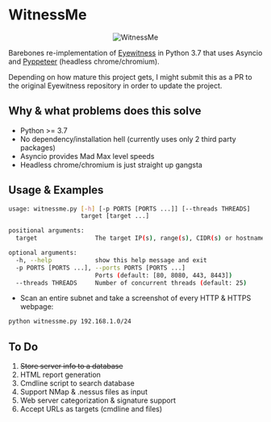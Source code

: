 # WitnessMe

<p align="center">
  <img src="https://user-images.githubusercontent.com/5151193/60783062-1f637c00-a106-11e9-83de-83ef88115f74.gif" alt="WitnessMe"/>
</p>

Barebones re-implementation of [Eyewitness](https://github.com/FortyNorthSecurity/EyeWitness) in Python 3.7 that uses Asyncio and [Pyppeteer](https://github.com/miyakogi/pyppeteer) (headless chrome/chromium).

Depending on how mature this project gets, I might submit this as a PR to the original Eyewitness repository in order to update the project.

## Why & what problems does this solve

- Python >= 3.7
- No dependency/installation hell (currently uses only 2 third party packages)
- Asyncio provides Mad Max level speeds
- Headless chrome/chromium is just straight up gangsta

## Usage & Examples

```bash
usage: witnessme.py [-h] [-p PORTS [PORTS ...]] [--threads THREADS]
                    target [target ...]

positional arguments:
  target                The target IP(s), range(s), CIDR(s) or hostname(s)

optional arguments:
  -h, --help            show this help message and exit
  -p PORTS [PORTS ...], --ports PORTS [PORTS ...]
                        Ports (default: [80, 8080, 443, 8443])
  --threads THREADS     Number of concurrent threads (default: 25)
```

- Scan an entire subnet and take a screenshot of every HTTP & HTTPS webpage:

```bash
python witnessme.py 192.168.1.0/24
```

## To Do

1. ~~Store server info to a database~~
2. HTML report generation
3. Cmdline script to search database
4. Support NMap & .nessus files as input
5. Web server categorization & signature support
6. Accept URLs as targets (cmdline and files)
